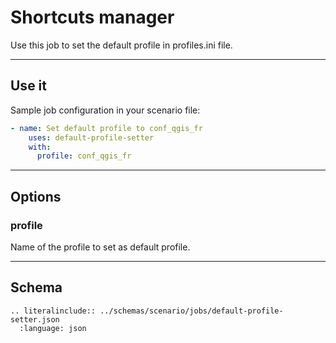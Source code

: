 # Shortcuts manager

Use this job to set the default profile in profiles.ini file.

----

## Use it

Sample job configuration in your scenario file:

```yaml
- name: Set default profile to conf_qgis_fr
    uses: default-profile-setter
    with:
      profile: conf_qgis_fr
```

----

## Options

### profile

Name of the profile to set as default profile.

----

## Schema

```{eval-rst}
.. literalinclude:: ../schemas/scenario/jobs/default-profile-setter.json
  :language: json
```
